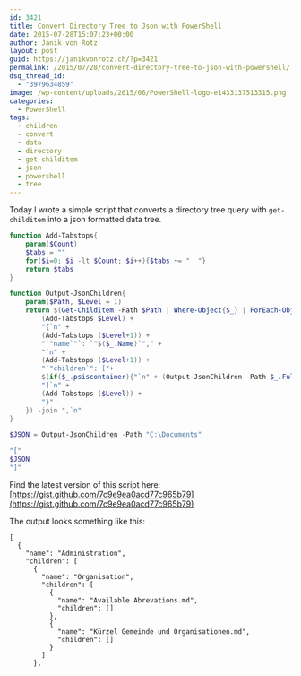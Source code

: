 ```yaml
---
id: 3421
title: Convert Directory Tree to Json with PowerShell
date: 2015-07-28T15:07:23+00:00
author: Janik von Rotz
layout: post
guid: https://janikvonrotz.ch/?p=3421
permalink: /2015/07/28/convert-directory-tree-to-json-with-powershell/
dsq_thread_id:
  - "3979634859"
image: /wp-content/uploads/2015/06/PowerShell-logo-e1433137513315.png
categories:
  - PowerShell
tags:
  - children
  - convert
  - data
  - directory
  - get-childitem
  - json
  - powershell
  - tree
---
```

Today I wrote a simple script that converts a directory tree query with `get-childitem` into a json formatted data tree.
<!--more-->
 
```powershell
function Add-Tabstops{
    param($Count)
    $tabs = ""
    for($i=0; $i -lt $Count; $i++){$tabs += "  "}
    return $tabs
}

function Output-JsonChildren{
    param($Path, $Level = 1)
    return $(Get-ChildItem -Path $Path | Where-Object{$_} | ForEach-Object{
        (Add-Tabstops $Level) +
        "{`n" + 
        (Add-Tabstops ($Level+1)) +
        "`"name`"`: `"$($_.Name)`"," + 
        "`n" +
        (Add-Tabstops ($Level+1)) + 
        "`"children`": ["+ 
        $(if($_.psiscontainer){"`n" + (Output-JsonChildren -Path $_.FullName -Level ($Level+2))+ "`n" + (Add-Tabstops ($Level+1))}) +
        "]`n" + 
        (Add-Tabstops ($Level)) +
        "}"
    }) -join ",`n"
}

$JSON = Output-JsonChildren -Path "C:\Documents"

"["
$JSON
"]"
```

Find the latest version of this script here: [https://gist.github.com/7c9e9ea0acd77c965b79](https://gist.github.com/7c9e9ea0acd77c965b79)

The output looks something like this:

```
[
  {
    "name": "Administration",
    "children": [
      {
        "name": "Organisation",
        "children": [
          {
            "name": "Available Abrevations.md",
            "children": []
          },
          {
            "name": "Kürzel Gemeinde und Organisationen.md",
            "children": []
          }
        ]
      },
```